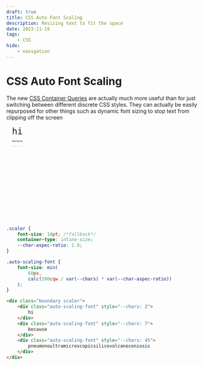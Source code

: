 ```yaml
---
draft: true
title: CSS Auto Font Scaling
description: Resizing text to fit the space
date: 2023-11-15
tags:
	- CSS
hide:
	- navigation
---
```


# CSS Auto Font Scaling

The new [CSS Container Queries](https://developer.mozilla.org/en-US/docs/Web/CSS/CSS_container_queries)
are actually much more useful than for just switching between different discrete CSS styles.
They can actually be easily repurposed for other things such as dynamic font sizing to stop text from clipping off the screen

<style>
	.boundary {
		display: flex;
		flex-wrap: wrap;
		align-content: flex-start;
		align-items: flex-end;
		gap: 0.5em 1em;

		width: 300px;
		height: 250px;
		max-width: 100%;
		background-color: var(--md-code-bg-color);
		padding: 0 15px;

		font-size: 14pt; /*fallback*/

		--char-aspec-ratio: 1.8;
	}

	.boundary.animated {
		animation: expand 3s ease-in infinite alternate;
	}

	.scaler {
		container-type: inline-size;
	}

	.asf {
		font-size: min(60px, calc(100cqw / var(--chars) * var(--char-aspec-ratio)));
		font-family: monospace;
	}

	/* Define the keyframes for the animation */
	@keyframes expand {
		from {
			width: 5%;
		}
		to {
			width: calc(100% - 30px);
		}
	}
</style>
<div>
	<div class="boundary scaler animated">
		<div class="asf" style="--chars: 2">
			hi
		</div>
		<div class="asf" style="--chars: 7">
			because
		</div>
		<div class="asf" style="--chars: 45">
			pneumonoultramicroscopicsilicovolcanoconiosis
		</div>
	</div>
</div>

```css title="css"
.scaler {
	font-size: 14pt; /*fallback*/
	container-type: inline-size;
	--char-aspec-ratio: 1.8;
}

.auto-scaling-font {
	font-size: min(
		60px,
		calc(100cqw / var(--chars) * var(--char-aspec-ratio))
	);
}
```
```html title="html"
<div class="boundary scaler">
	<div class="auto-scaling-font" style="--chars: 2">
		hi
	</div>
	<div class="auto-scaling-font" style="--chars: 7">
		because
	</div>
	<div class="auto-scaling-font" style="--chars: 45">
		pneumonoultramicroscopicsilicovolcanoconiosis
	</div>
</div>
```